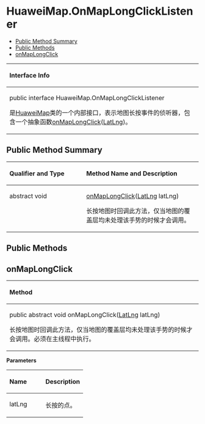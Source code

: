 # HuaweiMap.OnMapLongClickListener<a name="ZH-CN_TOPIC_0000001099341126"></a>

-   [Public Method Summary](#section4591457193110)
-   [Public Methods](#section15643125574511)
-   [onMapLongClick](#section821945114617)


<a name="table4094mcpsimp"></a>
<table><thead align="left"><tr id="row4098mcpsimp"><th class="cellrowborder" valign="top" width="100%" id="mcps1.1.2.1.1"><p id="p4100mcpsimp"><a name="p4100mcpsimp"></a><a name="p4100mcpsimp"></a>Interface Info</p>
</th>
</tr>
</thead>
<tbody><tr id="row4101mcpsimp"><td class="cellrowborder" valign="top" width="100%" headers="mcps1.1.2.1.1 "><p id="p1887214511243"><a name="p1887214511243"></a><a name="p1887214511243"></a>public interface HuaweiMap.OnMapLongClickListener</p>
<p id="p4103mcpsimp"><a name="p4103mcpsimp"></a><a name="p4103mcpsimp"></a>是<a href="huaweimap.md">HuaweiMap</a>类的一个内部接口，表示地图长按事件的侦听器，包含一个抽象函数<a href="#section821945114617">onMapLongClick</a>(<a href="latlng.md">LatLng</a>)。</p>
</td>
</tr>
</tbody>
</table>

## Public Method Summary<a name="section4591457193110"></a>

<a name="table4109mcpsimp"></a>
<table><thead align="left"><tr id="row4114mcpsimp"><th class="cellrowborder" valign="top" width="40%" id="mcps1.1.3.1.1"><p id="p4116mcpsimp"><a name="p4116mcpsimp"></a><a name="p4116mcpsimp"></a>Qualifier and Type</p>
</th>
<th class="cellrowborder" valign="top" width="60%" id="mcps1.1.3.1.2"><p id="p4118mcpsimp"><a name="p4118mcpsimp"></a><a name="p4118mcpsimp"></a>Method Name and Description</p>
</th>
</tr>
</thead>
<tbody><tr id="row4119mcpsimp"><td class="cellrowborder" valign="top" width="40%" headers="mcps1.1.3.1.1 "><p id="p4121mcpsimp"><a name="p4121mcpsimp"></a><a name="p4121mcpsimp"></a>abstract void</p>
</td>
<td class="cellrowborder" valign="top" width="60%" headers="mcps1.1.3.1.2 "><p id="p4123mcpsimp"><a name="p4123mcpsimp"></a><a name="p4123mcpsimp"></a><a href="#section821945114617">onMapLongClick</a>(<a href="latlng.md">LatLng</a> latLng)</p>
<p id="p18458411038"><a name="p18458411038"></a><a name="p18458411038"></a>长按地图时回调此方法，仅当地图的覆盖层均未处理该手势的时候才会调用。</p>
</td>
</tr>
</tbody>
</table>

## Public Methods<a name="section15643125574511"></a>

## onMapLongClick<a name="section821945114617"></a>

<a name="table4126mcpsimp"></a>
<table><thead align="left"><tr id="row4130mcpsimp"><th class="cellrowborder" valign="top" width="100%" id="mcps1.1.2.1.1"><p id="p4132mcpsimp"><a name="p4132mcpsimp"></a><a name="p4132mcpsimp"></a>Method</p>
</th>
</tr>
</thead>
<tbody><tr id="row4133mcpsimp"><td class="cellrowborder" valign="top" width="100%" headers="mcps1.1.2.1.1 "><p id="p4135mcpsimp"><a name="p4135mcpsimp"></a><a name="p4135mcpsimp"></a>public abstract void onMapLongClick(<a href="latlng.md">LatLng</a> latLng)</p>
<p id="p181281167463"><a name="p181281167463"></a><a name="p181281167463"></a>长按地图时回调此方法，仅当地图的覆盖层均未处理该手势的时候才会调用。必须在主线程中执行。</p>
</td>
</tr>
</tbody>
</table>

**Parameters**

<a name="table4141mcpsimp"></a>
<table><thead align="left"><tr id="row4146mcpsimp"><th class="cellrowborder" valign="top" width="47%" id="mcps1.1.3.1.1"><p id="p4148mcpsimp"><a name="p4148mcpsimp"></a><a name="p4148mcpsimp"></a>Name</p>
</th>
<th class="cellrowborder" valign="top" width="53%" id="mcps1.1.3.1.2"><p id="p4150mcpsimp"><a name="p4150mcpsimp"></a><a name="p4150mcpsimp"></a>Description</p>
</th>
</tr>
</thead>
<tbody><tr id="row4151mcpsimp"><td class="cellrowborder" valign="top" width="47%" headers="mcps1.1.3.1.1 "><p id="p4153mcpsimp"><a name="p4153mcpsimp"></a><a name="p4153mcpsimp"></a>latLng</p>
</td>
<td class="cellrowborder" valign="top" width="53%" headers="mcps1.1.3.1.2 "><p id="p4155mcpsimp"><a name="p4155mcpsimp"></a><a name="p4155mcpsimp"></a>长按的点。</p>
</td>
</tr>
</tbody>
</table>

